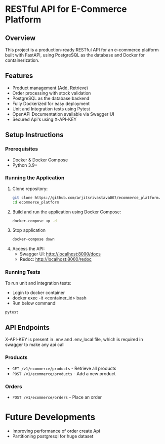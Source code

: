 # RESTful API for E-Commerce Platform

## Overview
This project is a production-ready RESTful API for an e-commerce platform built with FastAPI, using PostgreSQL as the database and Docker for containerization.

## Features
- Product management (Add, Retrieve)
- Order processing with stock validation
- PostgreSQL as the database backend
- Fully Dockerized for easy deployment
- Unit and Integration tests using Pytest
- OpenAPI Documentation available via Swagger UI
- Secured Api's using X-API-KEY

## Setup Instructions

### Prerequisites
- Docker & Docker Compose
- Python 3.9+

### Running the Application
1. Clone repository:
   ```bash
   git clone https://github.com/arjitsrivastava007/ecommerce_platform.git
   cd ecommerce_platform
   ```
2. Build and run the application using Docker Compose:
   ```bash
   docker-compose up -d
   ```
3. Stop application
    ```bash
   docker-compose down
   ```
4. Access the API:
   - Swagger UI: [http://localhost:8000/docs](http://localhost:8000/docs)
   - Redoc: [http://localhost:8000/redoc](http://localhost:8000/redoc)

### Running Tests
To run unit and integration tests:
   - Login to docker container
   - docker exec -it <container_id> bash
   - Run below command
```bash
pytest
```

## API Endpoints
X-API-KEY is present in .env and .env_local file, which is required in swagger to make any api call
### Products
- `GET /v1/ecommerce/products` - Retrieve all products
- `POST /v1/ecommerce/products` - Add a new product

### Orders
- `POST /v1/ecommerce/orders` - Place an order

# Future Developments
   - Improving performance of order create Api
   - Partitioning postgresql for huge dataset
